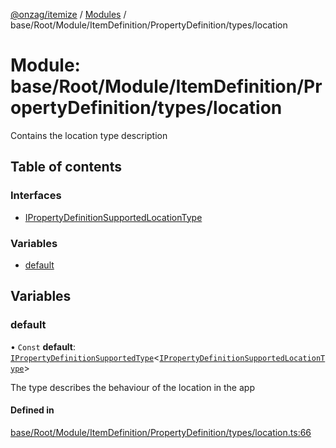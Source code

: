 [@onzag/itemize](../README.md) / [Modules](../modules.md) / base/Root/Module/ItemDefinition/PropertyDefinition/types/location

# Module: base/Root/Module/ItemDefinition/PropertyDefinition/types/location

Contains the location type description

## Table of contents

### Interfaces

- [IPropertyDefinitionSupportedLocationType](../interfaces/base_Root_Module_ItemDefinition_PropertyDefinition_types_location.IPropertyDefinitionSupportedLocationType.md)

### Variables

- [default](base_Root_Module_ItemDefinition_PropertyDefinition_types_location.md#default)

## Variables

### default

• `Const` **default**: [`IPropertyDefinitionSupportedType`](../interfaces/base_Root_Module_ItemDefinition_PropertyDefinition_types.IPropertyDefinitionSupportedType.md)\<[`IPropertyDefinitionSupportedLocationType`](../interfaces/base_Root_Module_ItemDefinition_PropertyDefinition_types_location.IPropertyDefinitionSupportedLocationType.md)\>

The type describes the behaviour of the location in the app

#### Defined in

[base/Root/Module/ItemDefinition/PropertyDefinition/types/location.ts:66](https://github.com/onzag/itemize/blob/73e0c39e/base/Root/Module/ItemDefinition/PropertyDefinition/types/location.ts#L66)
